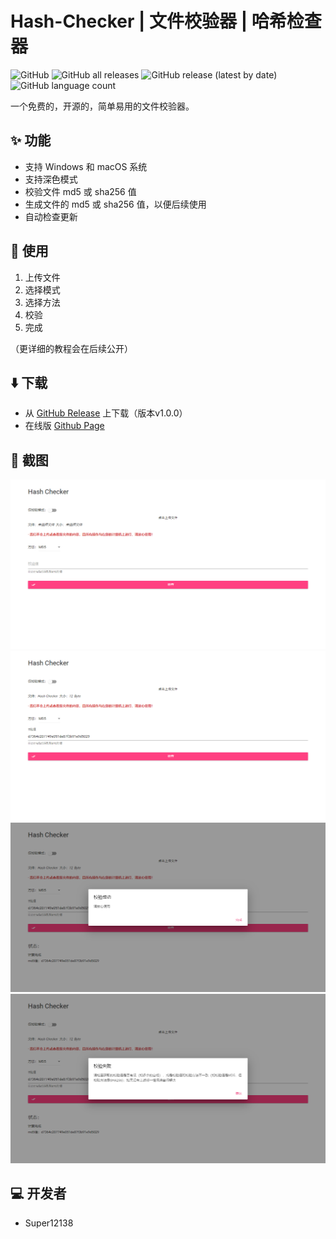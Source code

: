 # Hash-Checker | 文件校验器 | 哈希检查器
![GitHub](https://img.shields.io/github/license/Super12138/Hash-Checker?style=flat-square)
![GitHub all releases](https://img.shields.io/github/downloads/Super12138/Hash-Checker/total?style=flat-square)
![GitHub release (latest by date)](https://img.shields.io/github/v/release/Super12138/Hash-Checker?style=flat-square)
![GitHub language count](https://img.shields.io/github/languages/count/Super12138/Hash-Checker?style=flat-square)

一个免费的，开源的，简单易用的文件校验器。

## ✨ 功能
- 支持 Windows 和 macOS 系统
- 支持深色模式
- 校验文件 md5 或 sha256 值
- 生成文件的 md5 或 sha256 值，以便后续使用
- 自动检查更新

## 📒 使用
1. 上传文件
2. 选择模式
3. 选择方法
4. 校验
5. 完成

（更详细的教程会在后续公开）

## ⬇️ 下载
- 从 [GitHub Release](https://github.com/Super12138/Hash-Checker/releases) 上下载（版本v1.0.0）
- 在线版 [Github Page](https://super12138.github.io/Hash-Checker/)
## 📸 截图
![](docs/Screenshot%20-%201.png)
<br>
![](docs/Screenshot%20-%202.png)
<br>
![](docs/Screenshot%20-%203.png)
<br>
![](docs/Screenshot%20-%204.png)

## 💻 开发者
- Super12138
